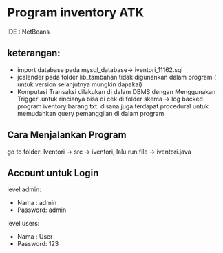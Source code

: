# Program inventory ATK
IDE   : NetBeans


## keterangan: 
- import database pada mysql_database-> iventori_11162.sql
- jcalender pada folder lib_tambahan tidak digunankan dalam program ( untuk version selanjutnya  mungkin dapakai)
- Komputasi Transaksi dilakukan di dalam DBMS dengan Menggunakan Trigger .untuk rincianya bisa di cek di folder skema -> log backed program iventory barang.txt.
disana juga terdapat procedural untuk memudahkan query pemanggilan di dalam program

## Cara Menjalankan Program
go to folder: Iventori -> src -> iventori,
lalu run file -> iventori.java

 
## Account untuk Login
level admin:
- Nama    : admin
- Password: admin

level users:
- Nama    : User
- Password: 123







